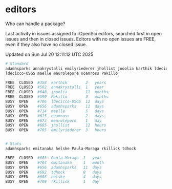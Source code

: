 # editors

Who can handle a package?

Last activity in issues assigned to rOpenSci editors, searched first in open
issues and then in closed issues. Editors with no open issues are FREE, even if
they also have no closed issue.


Updated on Sun Jul 20 12:11:12 UTC 2025

```bash
# Standard
adamhsparks annakrystalli emilyriederer jhollist jooolia karthik ldecicco
ldecicco-USGS maelle maurolepore noamross Pakillo

FREE  CLOSED  #358  karthik        2   years
FREE  CLOSED  #502  annakrystalli  1   year
FREE  CLOSED  #648  jooolia        11  months
FREE  CLOSED  #599  Pakillo        3   months
BUSY  OPEN    #706  ldecicco-USGS  12  days
BUSY  OPEN    #656  adamhsparks    11  days
BUSY  OPEN    #714  maelle         5   days
BUSY  OPEN    #615  noamross       2   days
BUSY  OPEN    #673  maurolepore    1   day
BUSY  OPEN    #685  jhollist       12  hours
BUSY  OPEN    #705  emilyriederer  3   hours


# Stats
adamhsparks emitanaka helske Paula-Moraga rkillick tdhock

FREE  CLOSED  #603  Paula-Moraga  1   year
BUSY  OPEN    #704  emitanaka     1   month
BUSY  OPEN    #656  adamhsparks   11  days
BUSY  OPEN    #692  tdhock        8   days
BUSY  OPEN    #688  helske        4   days
BUSY  OPEN    #709  rkillick      1   day
```
